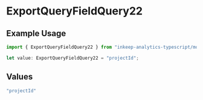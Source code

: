 # ExportQueryFieldQuery22

## Example Usage

```typescript
import { ExportQueryFieldQuery22 } from "inkeep-analytics-typescript/models/operations";

let value: ExportQueryFieldQuery22 = "projectId";
```

## Values

```typescript
"projectId"
```